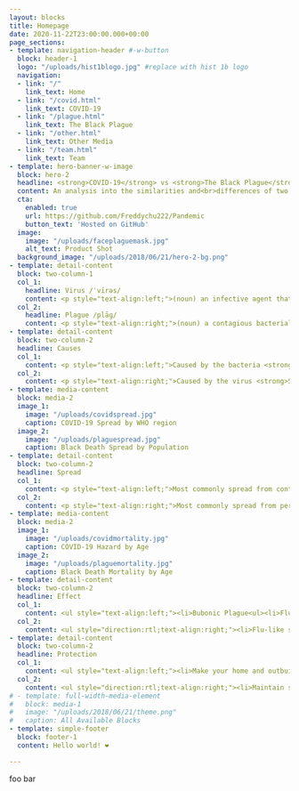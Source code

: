 ```yaml
---
layout: blocks
title: Homepage
date: 2020-11-22T23:00:00.000+00:00
page_sections:
- template: navigation-header #-w-button
  block: header-1
  logo: "/uploads/hist1blogo.jpg" #replace with hist 1b logo
  navigation:
  - link: "/"
    link_text: Home
  - link: "/covid.html" 
    link_text: COVID-19
  - link: "/plague.html"
    link_text: The Black Plague
  - link: "/other.html"
    link_text: Other Media
  - link: "/team.html"
    link_text: Team
- template: hero-banner-w-image
  block: hero-2
  headline: <strong>COVID-19</strong> vs <strong>The Black Plague</strong> 
  content: An analysis into the similarities and<br>differences of two widespread diseases. 
  cta:
    enabled: true
    url: https://github.com/Freddychu222/Pandemic
    button_text: 'Hosted on GitHub'
  image:
    image: "/uploads/faceplaguemask.jpg"
    alt_text: Product Shot
  background_image: "/uploads/2018/06/21/hero-2-bg.png"
- template: detail-content
  block: two-column-1
  col_1: 
    headline: Virus /ˈvīrəs/
    content: <p style="text-align:left;">(noun) an infective agent that typically consists of a nucleic acid molecule in a protein coat, is too small to be seen by light microscopy, and is able to multiply only within the living cells of a host.</p>
  col_2:
    headline: Plague /plāɡ/
    content: <p style="text-align:right;">(noun) a contagious bacterial disease characterized by fever and delirium, typically with the formation of buboes (bubonic plague) and sometimes infection of the lungs (pneumonic plague).</p>
- template: detail-content
  block: two-column-2
  headline: Causes
  col_1: 
    content: <p style="text-align:left;">Caused by the bacteria <strong>Yersinia pestis</strong></p>
  col_2:
    content: <p style="text-align:right;">Caused by the virus <strong>SARS-CoV-2</strong></p>
- template: media-content
  block: media-2
  image_1: 
    image: "/uploads/covidspread.jpg"
    caption: COVID-19 Spread by WHO region 
  image_2: 
    image: "/uploads/plaguespread.jpg"
    caption: Black Death Spread by Population
- template: detail-content
  block: two-column-2
  headline: Spread
  col_1: 
    content: <p style="text-align:left;">Most commonly spread from contaminated/infected animals. People were bitten by infected fleas (fleas get it from infected rodents) and came into contact with contaminated animal tissue. In some cases, humans who have developed pneumonic plague can transmit the plague in an aerosol form through cough droplets, but this was much rarer.</p>
  col_2:
    content: <p style="text-align:right;">Most commonly spread from person-to-person by inhalation of respiratory droplets into the lungs. Based on current transmission rates, the virus is spreading easily and sustainably between people. Estimations place its infectivity between the flu and measles. Risk of animal to human transmission is considered to be very low.</p>
- template: media-content
  block: media-2
  image_1: 
    image: "/uploads/covidmortality.jpg"
    caption: COVID-19 Hazard by Age
  image_2: 
    image: "/uploads/plaguemortality.jpg"
    caption: Black Death Mortality by Age 
- template: detail-content
  block: two-column-2
  headline: Effect
  col_1: 
    content: <ul style="text-align:left;"><li>Bubonic Plague<ul><li>Flu-like symptoms + swollen lymph nodes (buboes)<li>Results from being bitten by infected fleas</ul><li>Septicemic Plague<ul><li>Flu-like symptoms + abdominal pain + internal bleeding + tissue death.<li>Results from untreated bubonic plague or handling infected animals</ul><li>Pneumonic Plague<ul><li>Flu-like symptoms + severe pneumonia.<li>Results from inhaling infected droplets from infected individuals or when untreated plague spreads to lungs.<li>Only form of plague that can spread person-person</ul></ul>
  col_2:
    content: <ul style="direction:rtl;text-align:right;"><li>Flu-like symptoms<ul><li>Fever/Chills<li>Cough<li>Fatigue<li>Muscle/Body Aches<li>Headaches</ul><li>Sore Throat, Cough<li>Congestion/Runny Nose<li>Nausea/Vomiting<li>Diarrhea<li>Shortness of Breath/Difficulty Breathing<li>Loss of taste/smell</ul>
- template: detail-content
  block: two-column-2
  headline: Protection
  col_1: 
    content: <ul style="text-align:left;"><li>Make your home and outbuildings rodent-proof<li>Wear gloves when handling potentially infected animals<li>Wear insect repellent to keep rodent fleas away, DEET + Permethrin containing products are effective repellents.<li>Keep fleas off your pets<li>Because of lack of individuals infected with pneumonic plague, most don’t have to worry about measure to prevent  human to human transmission</ul>
  col_2:
    content: <ul style="direction:rtl;text-align:right;"><li>Maintain social distance (at least 6ft)<li>Wash your hands with soap and water or with 60%+ alcohol hand sanitizer<li>Clean and disinfect potentially contaminated surfaces<li>Wear a mask</ul>
# - template: full-width-media-element
#   block: media-1
#   image: "/uploads/2018/06/21/theme.png"
#   caption: All Available Blocks
- template: simple-footer
  block: footer-1
  content: Hello world! ❤︎

---
```

foo bar